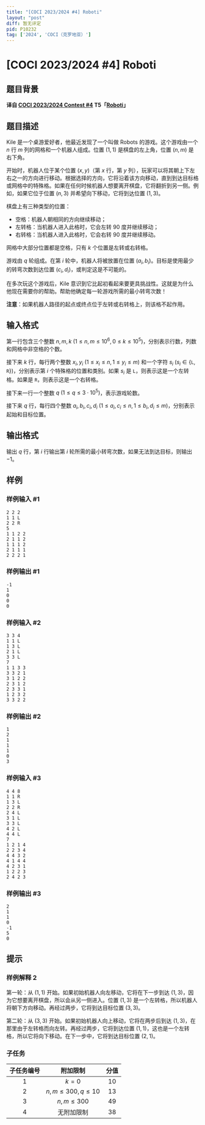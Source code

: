 ```yaml
---
title: "[COCI 2023/2024 #4] Roboti"
layout: "post"
diff: 暂无评定
pid: P10232
tag: ['2024', 'COCI（克罗地亚）']
---
```

# [COCI 2023/2024 #4] Roboti
## 题目背景

**译自 [COCI 2023/2024 Contest #4](https://hsin.hr/coci/archive/2023_2024) T5「[Roboti](https://hsin.hr/coci/archive/2023_2024/contest4_tasks.pdf)」**
## 题目描述

Kile 是一个桌游爱好者，他最近发现了一个叫做 Robots 的游戏。这个游戏由一个 $n$ 行 $m$ 列的网格和一个机器人组成。位置 $(1, 1)$ 是棋盘的左上角，位置 $(n, m)$ 是右下角。

开始时，机器人位于某个位置 $(x, y)$（第 $x$ 行，第 $y$ 列），玩家可以将其朝上下左右之一的方向进行移动。根据选择的方向，它将沿着该方向移动，直到到达目标格或网格中的特殊格。如果在任何时候机器人想要离开棋盘，它将翻折到另一侧。例如，如果它位于位置 $(n, 3)$ 并希望向下移动，它将到达位置 $(1, 3)$。

棋盘上有三种类型的位置：

- 空格：机器人朝相同的方向继续移动；
- 左转格：当机器人进入此格时，它会左转 $90$ 度并继续移动；
- 右转格：当机器人进入此格时，它会右转 $90$ 度并继续移动。

网格中大部分位置都是空格，只有 $k$ 个位置是左转或右转格。

游戏由 $q$ 轮组成。在第 $i$ 轮中，机器人将被放置在位置 $(a_i, b_i)$。目标是使用最少的转弯次数到达位置 $(c_i, d_i)$，或判定这是不可能的。

在多次玩这个游戏后，Kile 意识到它比起初看起来要更具挑战性。这就是为什么他现在需要你的帮助。帮助他确定每一轮游戏所需的最小转弯次数！

**注意**：如果机器人路径的起点或终点位于左转或右转格上，则该格不起作用。
## 输入格式

第一行包含三个整数 $n,m,k\ (1\le n,m\le 10^6,0\le k\le 10^5)$，分别表示行数，列数和网格中非空格的个数。

接下来 $k$ 行，每行两个整数 $x_i,y_i\ (1\le x_i\le n,1\le y_i\le m)$ 和一个字符 $s_i\ (s_i\in \{\texttt{L},\texttt{R}\})$，分别表示第 $i$ 个特殊格的位置和类别。如果 $s_i$ 是 `L`，则表示这是一个左转格。如果是 `R`，则表示这是一个右转格。

接下来一行一个整数 $q\ (1\le q\le 3\cdot 10^5)$，表示游戏轮数。

接下来 $q$ 行，每行四个整数 $a_i,b_i,c_i,d_i\ (1\le a_i,c_i\le n,1\le b_i,d_i\le m)$，分别表示起始和目标位置。
## 输出格式

输出 $q$ 行，第 $i$ 行输出第 $i$ 轮所需的最小转弯次数，如果无法到达目标，则输出 $-1$。
## 样例

### 样例输入 #1
```
2 2 2
1 1 L
2 2 R
5
1 1 2 2
2 1 1 2
1 1 1 2
2 1 1 1
2 2 2 1

```
### 样例输出 #1
```
-1
1
0
0
0

```
### 样例输入 #2
```
3 3 4
1 1 L
1 3 L
2 1 L
3 3 L
7
1 1 3 3
3 3 2 1
3 1 2 2
2 3 1 2
2 3 3 1
1 2 3 2
3 3 2 2

```
### 样例输出 #2
```
1
2
1
1
1
0
3

```
### 样例输入 #3
```
4 4 8
1 1 R
1 3 L
2 2 R
2 4 L
3 1 L
3 3 L
4 2 L
4 4 L
7
1 2 1 4
2 2 3 4
4 4 3 2
4 1 4 4
4 2 3 1
1 2 2 3
2 4 2 3

```
### 样例输出 #3
```
2
1
1
0
-1
5
0

```
## 提示

### 样例解释 2

第一轮：从 $(1, 1)$ 开始。如果初始机器人向左移动，它将在下一步到达 $(1, 3)$，因为它想要离开棋盘，所以会从另一侧进入。位置 $(1, 3)$ 是一个左转格，所以机器人将朝下方向移动。再经过两步，它将到达目标位置 $(3, 3)$​。

第二轮：从 $(3, 3)$ 开始。如果初始机器人向上移动，它将在两步后到达 $(1, 3)$，在那里由于左转格而向左转。再经过两步，它将到达位置 $(1, 1)$，这也是一个左转格，所以它将向下移动。在下一步中，它将到达目标位置 $(2, 1)$。

### 子任务

| 子任务编号 |       附加限制       | 分值 |
| :--------: | :------------------: | :--: |
|    $1$     |        $k=0$         | $10$  |
|    $2$     | $n,m\le 300,q\le 10$ | $13$ |
|    $3$     |     $n,m\le 300$     | $49$ |
|    $4$     |      无附加限制      | $38$ |
